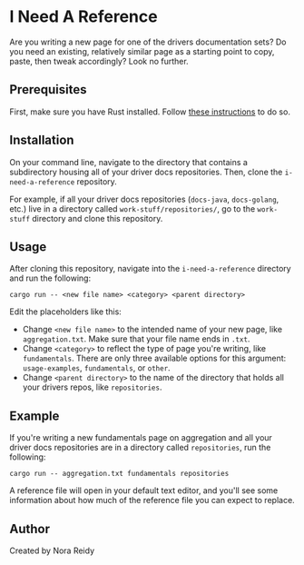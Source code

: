 # I Need A Reference

Are you writing a new page for one of the drivers documentation sets? Do you need an existing,
relatively similar page as a starting point to copy, paste, then tweak accordingly? Look no further.

## Prerequisites

First, make sure you have Rust installed. Follow [these instructions](https://www.rust-lang.org/tools/install)
to do so.

## Installation

On your command line, navigate to the directory that contains a subdirectory housing all
of your driver docs repositories. Then, clone the `i-need-a-reference` repository.

For example, if all your driver docs repositories (`docs-java`, `docs-golang`, etc.) live in a
directory called `work-stuff/repositories/`, go to the `work-stuff` directory and clone
this repository.

## Usage

After cloning this repository, navigate into the `i-need-a-reference` directory and run the following:

`cargo run -- <new file name> <category> <parent directory>`

Edit the placeholders like this:

- Change `<new file name>` to the intended name of your new page, like `aggregation.txt`. Make sure
that your file name ends in `.txt`.
- Change `<category>` to reflect the type of page you're writing, like `fundamentals`. There are only
three available options for this argument: `usage-examples`, `fundamentals`, or `other`.
- Change `<parent directory>` to the name of the directory that holds all your drivers repos, 
like `repositories`.

## Example

If you're writing a new fundamentals page on aggregation and all your driver docs repositories are in
a directory called `repositories`, run the following:

`cargo run -- aggregation.txt fundamentals repositories`

A reference file will open in your default text editor, and you'll see some information about how
much of the reference file you can expect to replace.

## Author

Created by Nora Reidy